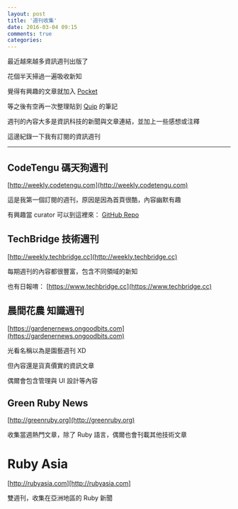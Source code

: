 ```yaml
---
layout: post
title: '週刊收集'
date: 2016-03-04 09:15
comments: true
categories: 
---
```

最近越來越多資訊週刊出版了

花個半天掃過一遍吸收新知

覺得有興趣的文章就加入 [Pocket](https://getpocket.com/)

等之後有空再一次整理貼到 [Quip](https://quip.com) 的筆記

週刊的內容大多是資訊科技的新聞與文章連結，並加上一些感想或注釋

這邊紀錄一下我有訂閱的資訊週刊

----

## CodeTengu 碼天狗週刊

[http://weekly.codetengu.com](http://weekly.codetengu.com)

這是我第一個訂閱的週刊，原因是因為首頁很酷，內容幽默有趣

有興趣當 curator 可以到這裡來： [GitHub Repo](https://github.com/CodeTengu/headquarters)

## TechBridge 技術週刊

[http://weekly.techbridge.cc](http://weekly.techbridge.cc)

每期週刊的內容都很豐富，包含不同領域的新知

也有日報唷： [https://www.techbridge.cc](https://www.techbridge.cc)

## 晨間花農 知識週刊

[https://gardenernews.ongoodbits.com](https://gardenernews.ongoodbits.com)

光看名稱以為是園藝週刊 XD

但內容還是貨真價實的資訊文章

偶爾會包含管理與 UI 設計等內容

## Green Ruby News

[http://greenruby.org](http://greenruby.org)

收集當週熱門文章，除了 Ruby 語言，偶爾也會刊載其他技術文章

# Ruby Asia

[http://rubyasia.com][http://rubyasia.com]

雙週刊，收集在亞洲地區的 Ruby 新聞